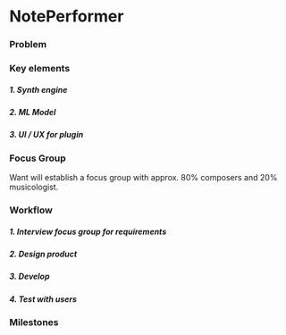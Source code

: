 # **NotePerformer**

### Problem


### Key elements
##### 1. Synth engine
##### 2. ML Model
##### 3. UI / UX for plugin

### Focus Group
Want will establish a focus group with approx. 80% composers and 20% musicologist.

### Workflow
##### 1. Interview focus group for requirements
##### 2. Design product
##### 3. Develop
##### 4. Test with users



### Milestones
